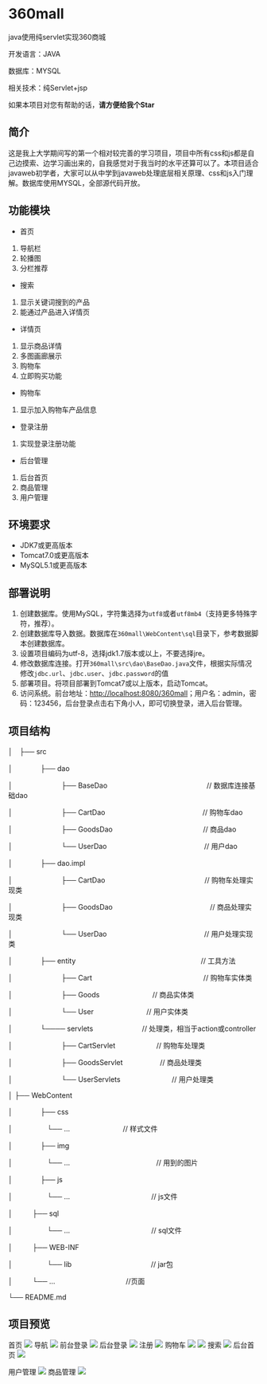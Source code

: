 # 360mall
java使用纯servlet实现360商城

开发语言：JAVA

数据库：MYSQL

相关技术：纯Servlet+jsp

如果本项目对您有帮助的话，**请方便给我个Star**

## 简介
这是我上大学期间写的第一个相对较完善的学习项目，项目中所有css和js都是自己边摸索、边学习画出来的，自我感觉对于我当时的水平还算可以了。本项目适合javaweb初学者，大家可以从中学到javaweb处理底层相关原理、css和js入门理解。数据库使用MYSQL，全部源代码开放。

## 功能模块
- 首页
1. 导航栏
2. 轮播图
3. 分栏推荐

- 搜索
1. 显示关键词搜到的产品
2. 能通过产品进入详情页

- 详情页
1. 显示商品详情
2. 多图画廊展示
3. 购物车
4. 立即购买功能

- 购物车
1. 显示加入购物车产品信息

- 登录注册
1. 实现登录注册功能

- 后台管理
1. 后台首页
2. 商品管理
3. 用户管理

## 环境要求

- JDK7或更高版本
- Tomcat7.0或更高版本
- MySQL5.1或更高版本

## 部署说明

1. 创建数据库。使用MySQL，字符集选择为`utf8`或者`utf8mb4`（支持更多特殊字符，推荐）。
2. 创建数据库导入数据。数据库在`360mall\WebContent\sql`目录下，参考数据脚本创建数据库。
3. 设置项目编码为utf-8，选择jdk1.7版本或以上，不要选择jre。
4. 修改数据库连接。打开`360mall\src\dao\BaseDao.java`文件，根据实际情况修改`jdbc.url`、`jdbc.user`、`jdbc.password`的值
5. 部署项目。将项目部署到Tomcat7或以上版本，启动Tomcat。
6. 访问系统。前台地址：[http://localhost:8080/360mall](http://localhost:8080/360mall)；用户名：admin，密码：123456，后台登录点击右下角小人，即可切换登录，进入后台管理。

## 项目结构
│　├── src

│　　　　├── dao

│　　　　　　　├── BaseDao　　　　　　　　　　　　　　 // 数据库连接基础dao

│　　　　　　　├── CartDao　　　　　　　　　　　　　　// 购物车dao

│　　　　　　　├── GoodsDao　　　　　　　　　　　　　// 商品dao
 
│　　　　　　　└── UserDao　　　　　　　　　　　　　　// 用户dao

│　　　　├── dao.impl    

│　　　　　　　├── CartDao 　　　　　　　　　　　　　　// 购物车处理实现类

│　　　　　　　├── GoodsDao　　　　　　　　　　　　　　// 商品处理实现类

│　　　　　　　└── UserDao　　　　　　　　　　　　　　// 用户处理实现类

│　　　　├── entity　　　　　　　　　　　　　　　　　　// 工具方法

│　　　　　　　├── Cart　　　　　　　　　　　　　　　　// 购物车实体类

│　　　　　　　├── Goods                           // 商品实体类

│　　　　　　　└── User                            // 用户实体类

│　　　　└──── servlets                          // 处理类，相当于action或controller

│　　　　　　　├── CartServlet                     // 购物车处理类

│　　　　　　　├── GoodsServlet                    // 商品处理类

│　　　　　　　└── UserServlets           　　　　  // 用户处理类

│
├── WebContent

│　　　　├── css

│      　　　 └── ...                            // 样式文件
           
│　　　　├── img

│       　　　└── ...			    　　　　　　　　　　　 // 用到的图片

│　　　　├── js

│      　　　 └── ...			    　 　　　　　　　　　 // js文件

│  　　 ├── sql				

│      　　　 └── ...			    　 　　　　　　　　　 // sql文件

│   　　├── WEB-INF  　 

│      　　　 └── lib			    　　　　　　　　　　  // jar包

│   　　└── ...                          　　   //页面

└── README.md

## 项目预览
首页
![](https://github.com/allanzhuo/study/blob/master/img/%E9%A6%96%E9%A1%B5.png?raw=true)
导航
![](https://github.com/allanzhuo/study/blob/master/img/%E5%AF%BC%E8%88%AA.png?raw=true)
前台登录
![](https://github.com/allanzhuo/study/blob/master/img/%E7%99%BB%E5%BD%951.png?raw=true)
后台登录
![](https://github.com/allanzhuo/study/blob/master/img/%E7%99%BB%E5%BD%952.png?raw=true)
注册
![](https://github.com/allanzhuo/study/blob/master/img/%E6%B3%A8%E5%86%8C.png?raw=true)
购物车
![](https://github.com/allanzhuo/study/blob/master/img/%E8%B4%AD%E7%89%A9%E8%BD%A61.png?raw=true)
![](https://github.com/allanzhuo/study/blob/master/img/%E8%B4%AD%E7%89%A9%E8%BD%A62.png?raw=true)
搜索
![](https://github.com/allanzhuo/study/blob/master/img/%E6%90%9C%E7%B4%A2.png?raw=true)
后台首页
![](https://github.com/allanzhuo/study/blob/master/img/%E5%90%8E%E5%8F%B01.png?raw=true)

用户管理
![](https://github.com/allanzhuo/study/blob/master/img/%E5%90%8E%E5%8F%B02.png?raw=true)
商品管理
![](https://github.com/allanzhuo/study/blob/master/img/%E5%90%8E%E5%8F%B03.png?raw=true)
